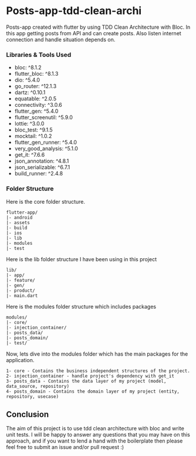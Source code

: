 # Posts-app-tdd-clean-archi

Posts-app created with flutter by using TDD Clean Architecture with Bloc. In this app getting posts from API and can create posts. Also listen internet connection and handle situation depends on. 

### Libraries & Tools Used

* bloc: ^8.1.2
* flutter_bloc: ^8.1.3
* dio: ^5.4.0
* go_router: ^12.1.3
* dartz: ^0.10.1
* equatable: ^2.0.5
* connectivity: ^3.0.6
* flutter_gen: ^5.4.0
* flutter_screenutil: ^5.9.0
* lottie: ^3.0.0
* bloc_test: ^9.1.5
* mocktail: ^1.0.2
* flutter_gen_runner: ^5.4.0
* very_good_analysis: ^5.1.0
* get_it: ^7.6.6
* json_annotation: ^4.8.1
* json_serializable: ^6.7.1
* build_runner: ^2.4.8

### Folder Structure
Here is the core folder structure.

```
flutter-app/
|- android
|- assets
|- build
|- ios
|- lib
|- modules
|- test
```

Here is the lib folder structure I have been using in this project

```
lib/
|- app/
|- feature/
|- gen/
|- product/
|- main.dart
```
Here is the modules folder structure which includes packages

```
modules/
|- core/
|- injection_container/
|- posts_data/
|- posts_domain/
|- test/
```

Now, lets dive into the modules folder which has the main packages for the application.

```
1- core - Contains the business independent structures of the project.
2- injection_container - handle project's dependency with get_it
3- posts_data - Contains the data layer of my project (model, data_source, repository) 
4- posts_domain - Contains the domain layer of my project (entity, repository, usecase)
```

## Conclusion
The aim of this project is to use tdd clean architecture with bloc and write unit tests.
I will be happy to answer any questions that you may have on this approach, and if you want to lend a hand with the boilerplate then please feel free to submit an issue and/or pull request :)



